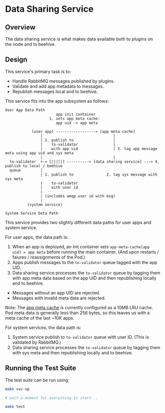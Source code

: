 # Data Sharing Service

## Overview

The data sharing service is what makes data available both to plugins on the node and to beehive.

## Design

This service's primary task is to:

* Handle RabbitMQ messages published by plugins.
* Validate and add app metadata to messages.
* Republish messages local and to beehive.

This service fits into the app subsystem as follows:

```
User App Data Path
                       app init container
                    1. sets app meta cache:
                       app uid -> app meta

            (user app) ------------------> [app meta cache]
                |                                |
                | 2. publish to                  |
                |    to-validator                |
                |    with app uid                | 3. tag app message meta using app uid and sys meta
                |                                |
  to-validator  +-> [|||||] ----------> [data sharing service] ---> 4. publish to local / beehive
  queue         |
                | 1. publish to               2. tag sys message with sys meta
                |    to-validator
                |    with user id
                |
                | (includes amqp user id with msg)
                |
          (system service)

System Service Data Path
```

This service provides two slightly different data paths for user apps and system service.

For user apps, the data path is:

1. When an app is deployed, an init container sets `app-meta-cache[app uid] = app meta` before running the main container. (And upon restarts / faiures / reassignments of the Pod.)
2. Apps publish messages to the `to-validator` queue tagged with the app UID.
3. Data sharing service processes the `to-validator` queue by tagging them with app meta data based on the app UID and then republishing locally and to beehive.
  * Messages without an app UID are rejected.
  * Messages with invalid meta data are rejected.

Note: The [app meta cache](https://github.com/waggle-sensor/waggle-edge-stack/tree/main/kubernetes/wes-app-meta-cache) is currently configured as a 10MB LRU cache. Pod meta data is generally less than 256 bytes, so this leaves us with a meta cache of the last ~10K apps.

For system services, the data path is:

1. System service publish to `to-validator` queue with user ID. (This is validated by RabbitMQ.)
2. Data sharing service processes the `to-validator` queue by tagging them with sys meta and then republishing locally and to beehive.

## Running the Test Suite

The test suite can be run using:

```sh
make svc-up

# wait a moment for everything to start...

make test
```
